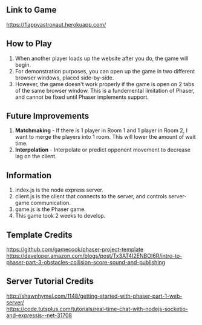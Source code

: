 ## Link to Game  
https://flappyastronaut.herokuapp.com/  
## How to Play  
1. When another player loads up the website after you do, the game will begin.  
2. For demonstration purposes, you can open up the game in two different browser windows, placed side-by-side.  
3. However, the game doesn't work properly if the game is open on 2 tabs of the same browser window. This
is a fundemental limitation of Phaser, and cannot be fixed until Phaser implements support.  
## Future Improvements  
1. **Matchmaking** - If there is 1 player in Room 1 and 1 player in Room 2, I want to merge the players into 1 room. 
This will lower the amount of wait time.    
2. **Interpolation** - Interpolate or predict opponent movement to decrease lag on the client.  
## Information  
1. index.js is the node express server.  
2. client.js is the client that connects to the server, and controls server-game communication.  
3. game.js is the Phaser game.  
4. This game took 2 weeks to develop.  
## Template Credits  
https://github.com/gamecook/phaser-project-template  
https://developer.amazon.com/blogs/post/Tx3AT4I2ENBOI6R/intro-to-phaser-part-3-obstacles-collision-score-sound-and-publishing  
## Server Tutorial Credits  
http://shawnhymel.com/1148/getting-started-with-phaser-part-1-web-server/  
https://code.tutsplus.com/tutorials/real-time-chat-with-nodejs-socketio-and-expressjs--net-31708  
